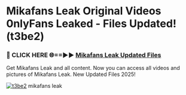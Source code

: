 # Mikafans Leak Original Videos 0nlyFans Leaked - Files Updated! (t3be2)

<h3>🔴 CLICK HERE 🌐==►► <a href="https://tinyurl.com/ms9xzufz" rel="nofollow">Mikafans Leak Updated Files</a></h3>

Get Mikafans Leak and all content. Now you can access all videos and pictures of Mikafans Leak. New Updated Files 2025!

[![t3be2](https://i.imgur.com/ppqm5kG.gif)](https://tinyurl.com/ms9xzufz)
mikafans leak